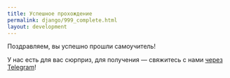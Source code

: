 ```yaml
---
title: Успешное прохождение
permalink: django/999_complete.html
layout: development
---
```


Поздравляем, вы успешно прошли самоучитель!

У нас есть для вас сюрприз, для получения — свяжитесь с нами [через Telegram](https://t.me/i_tsupko)!

